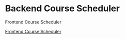 # Backend Course Scheduler

 Frontend Course Scheduler 
 
 [Frontend Course Scheduler](https://github.com/SulthanDA28/FE-CS-13521159.git)
